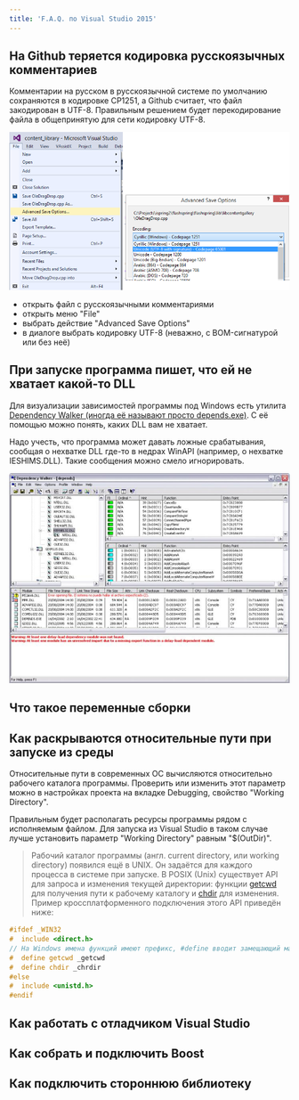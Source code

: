```yaml
---
title: 'F.A.Q. по Visual Studio 2015'
---
```


## На Github теряется кодировка русскоязычных комментариев

Комментарии на русском в русскоязычной системе по умолчанию сохраняются в кодировке CP1251, а Github считает, что файл закодирован в UTF-8. Правильным решением будет перекодирование файла в общепринятую для сети кодировку UTF-8.

![Скриншот](img/save-file-as-utf8.png)

- открыть файл с русскоязычными комментариями
- открыть меню "File"
- выбрать действие "Advanced Save Options"
- в диалоге выбрать кодировку UTF-8 (неважно, с BOM-сигнатурой или без неё)

## При запуске программа пишет, что ей не хватает какой-то DLL

Для визуализации зависимостей программы под Windows есть утилита [Dependency Walker (иногда её называют просто depends.exe)](http://www.dependencywalker.com/). С её помощью можно понять, каких DLL вам не хватает.

Надо учесть, что программа может давать ложные срабатывания, сообщая о нехватке DLL где-то в недрах WinAPI (например, о нехватке IESHIMS.DLL). Такие сообщения можно смело игнорировать.

![Скриншот](img/dependency-walker-4.jpg)

## Что такое переменные сборки

## Как раскрываются относительные пути при запуске из среды

Относительные пути в современных ОС вычисляются относительно рабочего каталога программы. Проверить или изменить этот параметр можно в настройках проекта на вкладке Debugging, свойство "Working Directory".

Правильным будет располагать ресурсы программы рядом с исполняемым файлом. Для запуска из Visual Studio в таком случае лучше установить параметр "Working Directory" равным "$(OutDir)".

> Рабочий каталог программы (англ. current directory, или working directory) появился ещё в UNIX. Он задаётся для каждого процесса в системе при запуске. В POSIX (Unix) существует API для запроса и изменения текущей директории: функции [getcwd](http://www.opennet.ru/man.shtml?topic=getcwd&category=3&russian=0) для получения пути к рабочему каталогу и [chdir](http://www.opennet.ru/man.shtml?topic=chdir&category=2&russian=0) для изменения. Пример кроссплатформенного подключения этого API приведён ниже:

```cpp
#ifdef _WIN32
#  include <direct.h>
// На Windows имена функций имеют префикс, #define вводит замещающий макрос.
#  define getcwd _getcwd
#  define chdir _chrdir
#else
#  include <unistd.h>
#endif
```

## Как работать с отладчиком Visual Studio

## Как собрать и подключить Boost

## Как подключить стороннюю библиотеку
